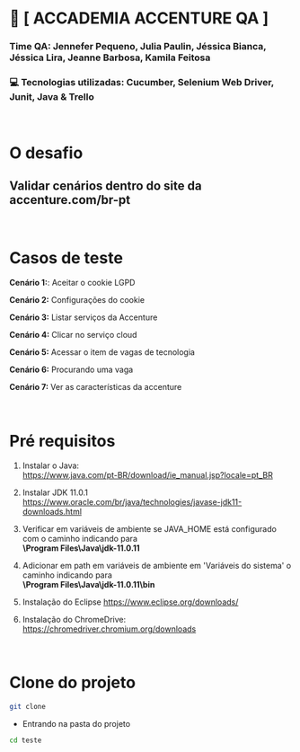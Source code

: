 <h1>🚀 [   ACCADEMIA ACCENTURE QA   ] </h1>

### Time QA: Jennefer Pequeno, Julia Paulin, Jéssica Bianca, Jéssica Lira, Jeanne Barbosa, Kamila Feitosa</h2>

###  💻 Tecnologias utilizadas: Cucumber, Selenium Web Driver, Junit, Java & Trello

<br>

# O desafio
## Validar cenários dentro do site da accenture.com/br-pt

<br>

# Casos de teste

**Cenário 1:**: Aceitar o cookie LGPD<br>
 
**Cenário 2:** Configurações do cookie<br>

**Cenário 3:** Listar serviços da Accenture<br>

**Cenário 4:** Clicar no serviço cloud<br>

**Cenário 5:** Acessar o item de vagas de tecnologia<br>

**Cenário 6:** Procurando uma vaga <br>

**Cenário 7:** Ver as características da accenture<br>

<br>

# Pré requisitos

1. Instalar o Java: <br>
https://www.java.com/pt-BR/download/ie_manual.jsp?locale=pt_BR

2. Instalar JDK 11.0.1<br>
https://www.oracle.com/br/java/technologies/javase-jdk11-downloads.html

3. Verificar em variáveis de ambiente se  JAVA_HOME está configurado com o caminho indicando para<br> 
<b>\Program Files\Java\jdk-11.0.11</b>

4. Adicionar em path em variáveis de ambiente em 'Variáveis do sistema' o caminho indicando para<br>
<b>\Program Files\Java\jdk-11.0.11\bin </b>

5. Instalação do Eclipse
https://www.eclipse.org/downloads/<br>

6. Instalação do ChromeDrive: https://chromedriver.chromium.org/downloads<br>

<br>

# Clone do projeto

```bash
git clone 
 ```

- Entrando na pasta do projeto
 ```bash
cd teste
 ```




